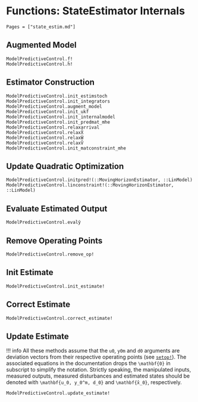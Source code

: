 # Functions: StateEstimator Internals

```@contents
Pages = ["state_estim.md"]
```

## Augmented Model

```@docs
ModelPredictiveControl.f̂!
ModelPredictiveControl.ĥ!
```

## Estimator Construction

```@docs
ModelPredictiveControl.init_estimstoch
ModelPredictiveControl.init_integrators
ModelPredictiveControl.augment_model
ModelPredictiveControl.init_ukf
ModelPredictiveControl.init_internalmodel
ModelPredictiveControl.init_predmat_mhe
ModelPredictiveControl.relaxarrival
ModelPredictiveControl.relaxX̂
ModelPredictiveControl.relaxŴ
ModelPredictiveControl.relaxV̂
ModelPredictiveControl.init_matconstraint_mhe
```

## Update Quadratic Optimization

```@docs
ModelPredictiveControl.initpred!(::MovingHorizonEstimator, ::LinModel)
ModelPredictiveControl.linconstraint!(::MovingHorizonEstimator, ::LinModel)
```

## Evaluate Estimated Output

```@docs
ModelPredictiveControl.evalŷ
```

## Remove Operating Points

```@docs
ModelPredictiveControl.remove_op!
```

## Init Estimate

```@docs
ModelPredictiveControl.init_estimate!
```

## Correct Estimate

```@docs
ModelPredictiveControl.correct_estimate!
```

## Update Estimate

!!! info
    All these methods assume that the `u0`, `y0m` and `d0` arguments are deviation vectors
    from their respective operating points (see [`setop!`](@ref)). The associated equations
    in the documentation drops the ``\mathbf{0}`` in subscript to simplify the notation.
    Strictly speaking, the manipulated inputs, measured outputs, measured disturbances and
    estimated states should be denoted with ``\mathbf{u_0, y_0^m, d_0}`` and
    ``\mathbf{x̂_0}``, respectively.

```@docs
ModelPredictiveControl.update_estimate!
```
